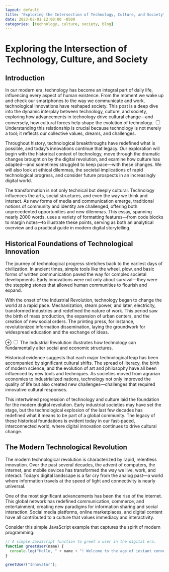 ```yaml
---
layout: default
title: "Exploring the Intersection of Technology, Culture, and Society"
date: 2023-02-01 12:00:00 -0500
categories: [technology, culture, society, blog]
---
```


# Exploring the Intersection of Technology, Culture, and Society

## Introduction

In our modern era, technology has become an integral part of daily life, influencing every aspect of human existence. From the moment we wake up and check our smartphones to the way we communicate and work, technological innovations have reshaped society. This post is a deep dive into the dynamic interplay between technology, culture, and society, exploring how advancements in technology drive cultural change—and conversely, how cultural forces help shape the evolution of technology.
<label for="sn-1" class="margin-toggle sidenote-number"></label>
<input type="checkbox" id="sn-1" class="margin-toggle" />
<span class="sidenote">
  Understanding this relationship is crucial because technology is not merely a tool; it reflects our collective values, dreams, and challenges.
</span>


Throughout history, technological breakthroughs have redefined what is possible, and today’s innovations continue that legacy. Our exploration will begin with the historical context of technology, move through the dramatic changes brought on by the digital revolution, and examine how culture has adapted—and sometimes struggled to keep pace—with these changes. We will also look at ethical dilemmas, the societal implications of rapid technological progress, and consider future prospects in an increasingly digital world.

The transformation is not only technical but deeply cultural. Technology influences the arts, social structures, and even the way we think and interact. As new forms of media and communication emerge, traditional notions of community and identity are challenged, offering both unprecedented opportunities and new dilemmas. This essay, spanning nearly 2000 words, uses a variety of formatting features—from code blocks to margin notes—to illustrate these points, serving as both an analytical overview and a practical guide in modern digital storytelling.

## Historical Foundations of Technological Innovation

The journey of technological progress stretches back to the earliest days of civilization. In ancient times, simple tools like the wheel, plow, and basic forms of written communication paved the way for complex societal developments. Early innovations were not only about survival—they were the stepping stones that allowed human communities to flourish and expand.

With the onset of the Industrial Revolution, technology began to change the world at a rapid pace. Mechanization, steam power, and later, electricity, transformed industries and redefined the nature of work. This period saw the birth of mass production, the expansion of urban centers, and the creation of new social orders. The printing press, for instance, revolutionized information dissemination, laying the groundwork for widespread education and the exchange of ideas.

<label for="mn-1" class="margin-toggle">&#8853;</label>
<input type="checkbox" id="mn-1" class="margin-toggle" />
<span class="marginnote">
  The Industrial Revolution illustrates how technology can fundamentally alter social and economic structures.
</span>

Historical evidence suggests that each major technological leap has been accompanied by significant cultural shifts. The spread of literacy, the birth of modern science, and the evolution of art and philosophy have all been influenced by new tools and techniques. As societies moved from agrarian economies to industrialized nations, technology not only improved the quality of life but also created new challenges—challenges that required innovative cultural responses.

This intertwined progression of technology and culture laid the foundation for the modern digital revolution. Early industrial societies may have set the stage, but the technological explosion of the last few decades has redefined what it means to be part of a global community. The legacy of these historical foundations is evident today in our fast-paced, interconnected world, where digital innovation continues to drive cultural change.

## The Modern Technological Revolution

The modern technological revolution is characterized by rapid, relentless innovation. Over the past several decades, the advent of computers, the internet, and mobile devices has transformed the way we live, work, and interact. Today’s digital landscape is a far cry from the analog past—a world where information travels at the speed of light and connectivity is nearly universal.

One of the most significant advancements has been the rise of the internet. This global network has redefined communication, commerce, and entertainment, creating new paradigms for information sharing and social interaction. Social media platforms, online marketplaces, and digital content have all contributed to a culture that values immediacy and interactivity.

Consider this simple JavaScript example that captures the spirit of modern programming:

```javascript
// A simple JavaScript function to greet a user in the digital era.
function greetUser(name) {
  console.log("Hello, " + name + "! Welcome to the age of instant connectivity.");
}

greetUser("Innovator");
```
